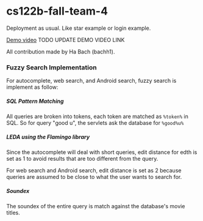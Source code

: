 # cs122b-fall-team-4
Deployment as usual. Like star example or login example.

[Demo video](https://youtu.be/ppnTKGY2Awk) TODO UPDATE DEMO VIDEO LINK

All contribution made by Ha Bach (bachh1).

### Fuzzy Search Implementation
For autocomplete, web search, and Android search, fuzzy search is implement as follow:
##### SQL Pattern Matching
All queries are broken into tokens, each token are matched as `%token%` in SQL.
So for query "good u", the servlets ask the database for `%good%u%`
##### LEDA using the Flamingo library
Since the autocomplete will deal with short queries, edit distance for edth is set as 1 to avoid results that are too different from the query.

For web search and Android search, edit distance is set as 2 because queries are assumed to be close to what the user wants to search for.
##### Soundex
The soundex of the entire query is match against the database's movie titles.
